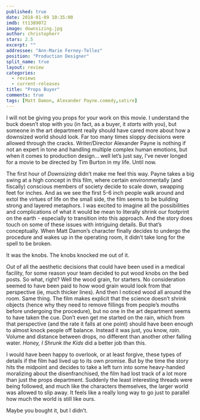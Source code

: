 ```yaml
---
published: true
date: 2018-01-09 10:35:00
imdb: tt1389072
image: downsizing.jpg
author: christopherr
stars: 2.5
excerpt: ""
addressee: "Ann-Marie Ferney-Tellez"
position: "Production Designer"
split_name: true
layout: review
categories: 
  - reviews
  - current-releases
title: "Props Buyer"
comments: true
tags: [Matt Damon, Alexander Payne.comedy,satire]
---
```


I will not be giving you props for your work on this movie. I understand the buck doesn’t stop with you (in fact, as a buyer, it _starts_ with you), but someone in the art department really should have cared more about how a downsized world should look. Far too many times sloppy decisions were allowed through the cracks. Writer/Director Alexander Payne is nothing if not an expert in tone and handling multiple complex human emotions, but when it comes to production design… well let’s just say, I’ve never longed for a movie to be directed by Tim Burton in my life. Until now.

The first hour of _Downsizing_ didn’t make me feel this way. Payne takes a big swing at a high concept in this film, where certain environmentally (and fiscally) conscious members of society decide to scale down, swapping feet for inches. And as we see the first 5-6 inch people walk around and extol the virtues of life on the small side, the film seems to be building strong and layered metaphors. I was excited to imagine all the possibilities and complications of what it would be mean to literally shrink our footprint on the earth - especially to transition into this approach. And the story does touch on some of these issues with intriguing details. But that’s conceptually. When Matt Damon’s character finally decides to undergo the procedure and wakes up in the operating room, it didn’t take long for the spell to be broken. 

It was the knobs. The knobs knocked me out of it.

Out of all the aesthetic decisions that could have been used in a medical facility, for some reason your team decided to put wood knobs on the bed posts. So what, right? Well the wood grain, for starters. No consideration seemed to have been paid to how wood grain would look from that perspective (ie, much thicker lines). And then I noticed wood all around the room. Same thing. The film makes explicit that the science doesn’t shrink objects (hence why they need to remove fillings from people’s mouths before undergoing the procedure), but no one in the art department seems to have taken the cue. Don’t even get me started on the rain, which from that perspective (and the rate it falls at one point) should have been enough to almost knock people off balance. Instead it was just, you know, _rain_. Volume and distance between drops, no different than another other falling water. _Honey, I Shrunk the Kids_ did a better job than this. 

I would have been happy to overlook, or at least forgive, these types of details if the film had lived up to its own promise. But by the time the story hits the midpoint and decides to take a left turn into some heavy-handed moralizing about the disenfranchised, the film had lost track of a lot more than just the props department. Suddenly the least interesting threads were being followed, and much like the characters themselves, the larger world was allowed to slip away. It feels like a really long way to go just to parallel how much the world is still like ours.

Maybe you bought it, but I didn’t.